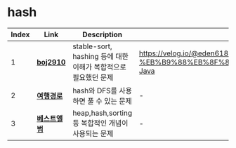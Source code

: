 # hash
|Index|Link|Description|Blog Link|
|---|---|---|---|
|1|[**boj2910**](../src/baekjoon/boj2910)|stable-sort, hashing 등에 대한 이해가 복합적으로 필요했던 문제|https://velog.io/@eden6187/%EB%B0%B1%EC%A4%802910-%EB%B9%88%EB%8F%84-%EC%A0%95%EB%A0%AC-Java|
|2|[**여행경로**](../src/programmers/여행경로)|hash와 DFS를 사용하면 풀 수 있는 문제|-|
|3|[**베스트앨범**](../src/programmers/베스트앨범)|heap,hash,sorting등 복합적인 개념이 사용되는 문제|-|
